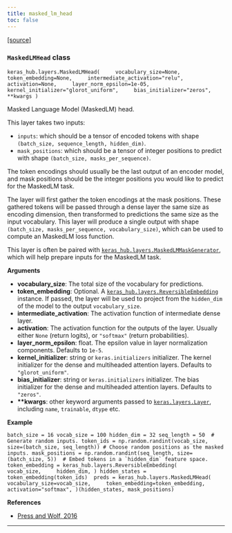 ```yaml
---
title: masked_lm_head
toc: false
---
```


[\[source\]](https://github.com/keras-team/keras-hub/tree/v0.17.0/keras_hub/src/layers/modeling/masked_lm_head.py#L7)

### `MaskedLMHead` class

`keras_hub.layers.MaskedLMHead(     vocabulary_size=None,     token_embedding=None,     intermediate_activation="relu",     activation=None,     layer_norm_epsilon=1e-05,     kernel_initializer="glorot_uniform",     bias_initializer="zeros",     **kwargs )`

Masked Language Model (MaskedLM) head.

This layer takes two inputs:

- `inputs`: which should be a tensor of encoded tokens with shape `(batch_size, sequence_length, hidden_dim)`.
- `mask_positions`: which should be a tensor of integer positions to predict with shape `(batch_size, masks_per_sequence)`.

The token encodings should usually be the last output of an encoder model, and mask positions should be the integer positions you would like to predict for the MaskedLM task.

The layer will first gather the token encodings at the mask positions. These gathered tokens will be passed through a dense layer the same size as encoding dimension, then transformed to predictions the same size as the input vocabulary. This layer will produce a single output with shape `(batch_size, masks_per_sequence, vocabulary_size)`, which can be used to compute an MaskedLM loss function.

This layer is often be paired with [`keras_hub.layers.MaskedLMMaskGenerator`](/api/keras_hub/preprocessing_layers/masked_lm_mask_generator#maskedlmmaskgenerator-class), which will help prepare inputs for the MaskedLM task.

**Arguments**

- **vocabulary_size**: The total size of the vocabulary for predictions.
- **token_embedding**: Optional. A [`keras_hub.layers.ReversibleEmbedding`](/api/keras_hub/modeling_layers/reversible_embedding#reversibleembedding-class) instance. If passed, the layer will be used to project from the `hidden_dim` of the model to the output `vocabulary_size`.
- **intermediate_activation**: The activation function of intermediate dense layer.
- **activation**: The activation function for the outputs of the layer. Usually either `None` (return logits), or `"softmax"` (return probabilities).
- **layer_norm_epsilon**: float. The epsilon value in layer normalization components. Defaults to `1e-5`.
- **kernel_initializer**: string or `keras.initializers` initializer. The kernel initializer for the dense and multiheaded attention layers. Defaults to `"glorot_uniform"`.
- **bias_initializer**: string or `keras.initializers` initializer. The bias initializer for the dense and multiheaded attention layers. Defaults to `"zeros"`.
- **\*\*kwargs**: other keyword arguments passed to [`keras.layers.Layer`](/api/layers/base_layer#layer-class), including `name`, `trainable`, `dtype` etc.

**Example**

`` batch_size = 16 vocab_size = 100 hidden_dim = 32 seq_length = 50  # Generate random inputs. token_ids = np.random.randint(vocab_size, size=(batch_size, seq_length)) # Choose random positions as the masked inputs. mask_positions = np.random.randint(seq_length, size=(batch_size, 5))  # Embed tokens in a `hidden_dim` feature space. token_embedding = keras_hub.layers.ReversibleEmbedding(     vocab_size,     hidden_dim, ) hidden_states = token_embedding(token_ids)  preds = keras_hub.layers.MaskedLMHead(     vocabulary_size=vocab_size,     token_embedding=token_embedding,     activation="softmax", )(hidden_states, mask_positions) ``

**References**

- [Press and Wolf, 2016](https://arxiv.org/abs/1608.05859)

---
